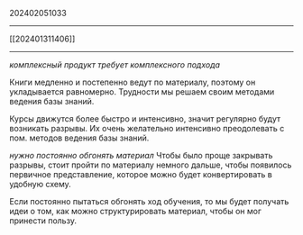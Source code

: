 202402051033
***
[[202401311406]]
***
*комплексный продукт требует комплексного подхода*

Книги медленно и постепенно ведут по материалу, поэтому он укладывается равномерно.
Трудности мы решаем своим методами ведения базы знаний.

Курсы движутся более быстро и интенсивно, значит регулярно будут возникать разрывы.
Их очень желательно интенсивно преодолевать с пом. методов ведения базы знаний.

*нужно постоянно обгонять материал*
Чтобы было проще закрывать разрывы, стоит пройти по материалу немного дальше, чтобы появилось первичное представление, которое можно будет конвертировать в удобную схему.

Если постоянно пытаться обгонять ход обучения, то мы будет получать идеи о том, как можно структурировать материал, чтобы он мог принести пользу.


